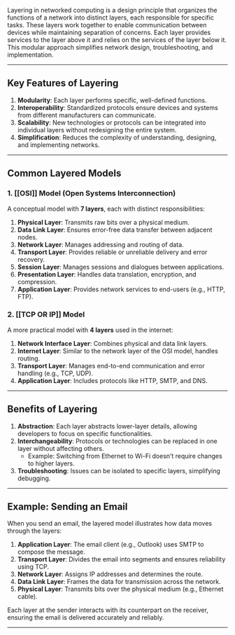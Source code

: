 Layering in networked computing is a design principle that organizes the functions of a network into distinct layers, each responsible for specific tasks. These layers work together to enable communication between devices while maintaining separation of concerns. Each layer provides services to the layer above it and relies on the services of the layer below it. This modular approach simplifies network design, troubleshooting, and implementation.

---

## Key Features of Layering

1. **Modularity**: Each layer performs specific, well-defined functions.
2. **Interoperability**: Standardized protocols ensure devices and systems from different manufacturers can communicate.
3. **Scalability**: New technologies or protocols can be integrated into individual layers without redesigning the entire system.
4. **Simplification**: Reduces the complexity of understanding, designing, and implementing networks.

---

## Common Layered Models

### 1. **[[OSI]] Model (Open Systems Interconnection)**

A conceptual model with **7 layers**, each with distinct responsibilities:

1. **Physical Layer**: Transmits raw bits over a physical medium.
2. **Data Link Layer**: Ensures error-free data transfer between adjacent nodes.
3. **Network Layer**: Manages addressing and routing of data.
4. **Transport Layer**: Provides reliable or unreliable delivery and error recovery.
5. **Session Layer**: Manages sessions and dialogues between applications.
6. **Presentation Layer**: Handles data translation, encryption, and compression.
7. **Application Layer**: Provides network services to end-users (e.g., HTTP, FTP).

### 2. **[[TCP OR IP]] Model**

A more practical model with **4 layers** used in the internet:

1. **Network Interface Layer**: Combines physical and data link layers.
2. **Internet Layer**: Similar to the network layer of the OSI model, handles routing.
3. **Transport Layer**: Manages end-to-end communication and error handling (e.g., TCP, UDP).
4. **Application Layer**: Includes protocols like HTTP, SMTP, and DNS.

---

## Benefits of Layering

1. **Abstraction**: Each layer abstracts lower-layer details, allowing developers to focus on specific functionalities.
2. **Interchangeability**: Protocols or technologies can be replaced in one layer without affecting others.
   - Example: Switching from Ethernet to Wi-Fi doesn’t require changes to higher layers.
3. **Troubleshooting**: Issues can be isolated to specific layers, simplifying debugging.

---

## Example: Sending an Email

When you send an email, the layered model illustrates how data moves through the layers:

1. **Application Layer**: The email client (e.g., Outlook) uses SMTP to compose the message.
2. **Transport Layer**: Divides the email into segments and ensures reliability using TCP.
3. **Network Layer**: Assigns IP addresses and determines the route.
4. **Data Link Layer**: Frames the data for transmission across the network.
5. **Physical Layer**: Transmits bits over the physical medium (e.g., Ethernet cable).

Each layer at the sender interacts with its counterpart on the receiver, ensuring the email is delivered accurately and reliably.

---



